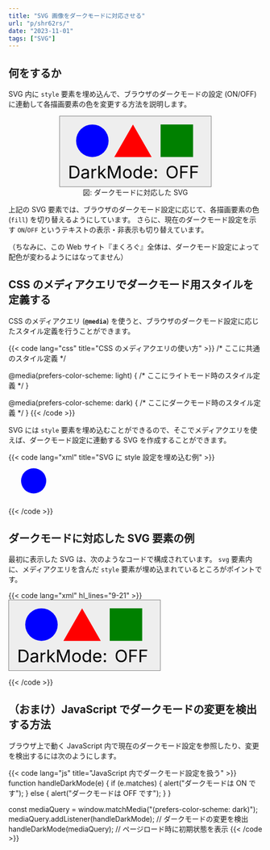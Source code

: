```yaml
---
title: "SVG 画像をダークモードに対応させる"
url: "p/shr62rs/"
date: "2023-11-01"
tags: ["SVG"]
---
```


何をするか
----

SVG 内に `style` 要素を埋め込んで、ブラウザのダークモードの設定 (ON/OFF) に連動して各描画要素の色を変更する方法を説明します。

<div style="text-align: center">
  <svg style="width: 300px; max-width: 100%; border: thin solid gray;" viewBox="0 0 93 43">
    <rect id="background" x="0" y="0" width="100%" height="100%" fill="#eee" />
    <circle cx="20" cy="15" r="10" fill="blue" />
    <path d="M45,5 l11.5,20 -23,0 Z" fill="red" />
    <rect x="62" y="5" width="20" height="20" fill="green" />
    <text x="5" y="38" font-size="8pt">DarkMode:</text>
    <text id="text-on" x="65" y="38" font-size="8pt">ON</text>
    <text id="text-off" x="65" y="38" font-size="8pt">OFF</text>
    <style>
      @media(prefers-color-scheme: light) {
        #text-on { display: none; }
      }
      @media(prefers-color-scheme: dark) {
        #text-off { display: none; }
        #background { fill: darkblue; }
        circle { fill: lightblue; }
        path { fill: pink; }
        rect { fill: #bbffbb; }
        text { fill: white; }
      }
    </style>
  </svg>
  <div>図: ダークモードに対応した SVG</div>
</div>

上記の SVG 要素では、ブラウザのダークモード設定に応じて、各描画要素の色 (`fill`) を切り替えるようにしています。
さらに、現在のダークモード設定を示す `ON`/`OFF` というテキストの表示・非表示も切り替えています。

（ちなみに、この Web サイト『まくろぐ』全体は、ダークモード設定によって配色が変わるようにはなってません）


CSS のメディアクエリでダークモード用スタイルを定義する
----

CSS のメディアクエリ (__`@media`__) を使うと、ブラウザのダークモード設定に応じたスタイル定義を行うことができます。

{{< code lang="css" title="CSS のメディアクエリの使い方" >}}
/* ここに共通のスタイル定義 */

@media(prefers-color-scheme: light) {
  /* ここにライトモード時のスタイル定義 */
}

@media(prefers-color-scheme: dark) {
  /* ここにダークモード時のスタイル定義 */
}
{{< /code >}}

SVG には `style` 要素を埋め込むことができるので、そこでメディアクエリを使えば、ダークモード設定に連動する SVG を作成することができます。

{{< code lang="xml" title="SVG に style 設定を埋め込む例" >}}
<svg width="100" viewBox="0 0 40 30">
  <circle cx="20" cy="15" r="10" fill="blue" />
  <style>
    @media(prefers-color-scheme: dark) {
      /* ブラウザのダークモードが ON のときは赤色にする */
      circle { fill: red; }
    }
  </style>
</svg>
{{< /code >}}


ダークモードに対応した SVG 要素の例
----

最初に表示した SVG は、次のようなコードで構成されています。
`svg` 要素内に、メディアクエリを含んだ `style` 要素が埋め込まれているところがポイントです。

{{< code lang="xml" hl_lines="9-21" >}}
<svg style="width: 300px; max-width: 100%; border: thin solid gray;" viewBox="0 0 93 43">
  <rect id="background" x="0" y="0" width="100%" height="100%" fill="#eee" />
  <circle cx="20" cy="15" r="10" fill="blue" />
  <path d="M45,5 l11.5,20 -23,0 Z" fill="red" />
  <rect x="62" y="5" width="20" height="20" fill="green" />
  <text x="5" y="38" font-size="8pt">DarkMode:</text>
  <text id="text-on" x="65" y="38" font-size="8pt">ON</text>
  <text id="text-off" x="65" y="38" font-size="8pt">OFF</text>
  <style>
    @media(prefers-color-scheme: light) {
      #text-on { display: none; }
    }
    @media(prefers-color-scheme: dark) {
      #text-off { display: none; }
      #background { fill: darkblue; }
      circle { fill: lightblue; }
      path { fill: pink; }
      rect { fill: #bbffbb; }
      text { fill: white; }
    }
  </style>
</svg>
{{< /code >}}


（おまけ）JavaScript でダークモードの変更を検出する方法
----

ブラウザ上で動く JavaScript 内で現在のダークモード設定を参照したり、変更を検出するには次のようにします。

{{< code lang="js" title="JavaScript 内でダークモード設定を扱う" >}}
function handleDarkMode(e) {
  if (e.matches) {
    alert("ダークモードは ON です");
  } else {
    alert("ダークモードは OFF です");
  }
}

const mediaQuery = window.matchMedia("(prefers-color-scheme: dark)");
mediaQuery.addListener(handleDarkMode); // ダークモードの変更を検出
handleDarkMode(mediaQuery); // ページロード時に初期状態を表示
{{< /code >}}

